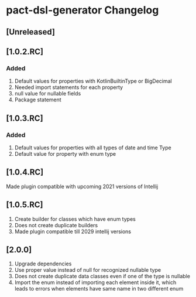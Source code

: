 <!-- Keep a Changelog guide -> https://keepachangelog.com -->

# pact-dsl-generator Changelog

## [Unreleased]

## [1.0.2.RC]

### Added
1. Default values for properties with KotlinBuiltinType or BigDecimal
2. Needed import statements for each property
3. null value for nullable fields
4. Package statement

## [1.0.3.RC]

### Added
1. Default values for properties with all types of date and time Type
2. Default value for property with enum type

## [1.0.4.RC]

Made plugin compatible with upcoming 2021 versions of Intellij

## [1.0.5.RC]

1. Create builder for classes which have enum types
2. Does not create duplicate builders
3. Made plugin compatible till 2029 intellij versions

## [2.0.0]

1. Upgrade dependencies
2. Use proper value instead of null for recognized nullable type
3. Does not create duplicate data classes even if one of the type is nullable
4. Import the enum instead of importing each element inside it, which leads to errors when elements have same name in two different enum
